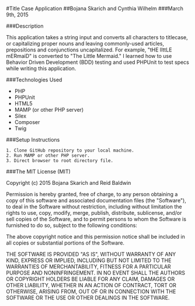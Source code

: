 #Title Case Application
##Bojana Skarich and Cynthia Wilhelm
###March 9th, 2015

###Description

This application takes a string input and converts all characters to titlecase, or capitalizing proper nouns and leaving commonly-used articles, prepositions and conjunctions uncapitalized. For example, "tHE lIttLE mERmaiD" is converted to "The Little Mermaid." I learned how to use Behavior Driven Development (BDD) testing and used PHPUnit to test specs while writing this application. 

###Technologies Used

* PHP 
* PHPUnit
* HTML5 
* MAMP (or other PHP server) 
* Silex 
* Composer 
* Twig

###Setup Instructions

    1. Clone GitHub repository to your local machine.
    2. Run MAMP or other PHP server.
    3. Direct browser to root directory file.


###The MIT License (MIT)

Copyright (c) 2015 Bojana Skarich and Reid Baldwin

Permission is hereby granted, free of charge, to any person obtaining a copy of this software and associated documentation files (the "Software"), to deal in the Software without restriction, including without limitation the rights to use, copy, modify, merge, publish, distribute, sublicense, and/or sell copies of the Software, and to permit persons to whom the Software is furnished to do so, subject to the following conditions:

The above copyright notice and this permission notice shall be included in all copies or substantial portions of the Software.

THE SOFTWARE IS PROVIDED "AS IS", WITHOUT WARRANTY OF ANY KIND, EXPRESS OR IMPLIED, INCLUDING BUT NOT LIMITED TO THE WARRANTIES OF MERCHANTABILITY, FITNESS FOR A PARTICULAR PURPOSE AND NONINFRINGEMENT. IN NO EVENT SHALL THE AUTHORS OR COPYRIGHT HOLDERS BE LIABLE FOR ANY CLAIM, DAMAGES OR OTHER LIABILITY, WHETHER IN AN ACTION OF CONTRACT, TORT OR OTHERWISE, ARISING FROM, OUT OF OR IN CONNECTION WITH THE SOFTWARE OR THE USE OR OTHER DEALINGS IN THE SOFTWARE.

